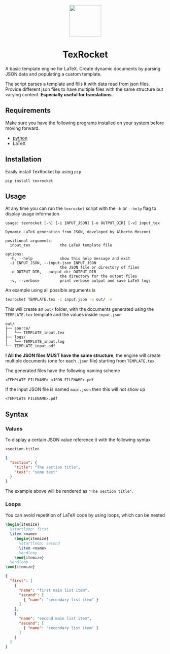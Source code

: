 <p align="center"><img src="https://raw.githubusercontent.com/albertomosconi/texrocket/main/assets/rocket.svg" width="100"></p>
<h1 align="center">TexRocket</h1>

A basic template engine for LaTeX. Create dynamic documents by parsing JSON data and populating a custom template.

The script parses a template and fills it with data read from json files. Provide different json files to have multiple files with the same structure but varying content. **Especially useful for translations**.

## Requirements
Make sure you have the following programs installed on your system before moving forward.
- [python](https://www.python.org/ "python.org")
- LaTeX

## Installation

Easily install TexRocket by using `pip`
```shell
pip install texrocket
```

## Usage
At any time you can run the `texrocket` script with the `-h` or `--help` flag to display usage information
```
usage: texrocket [-h] [-i INPUT_JSON] [-o OUTPUT_DIR] [-v] input_tex

Dynamic LaTeX generation from JSON, developed by Alberto Mosconi

positional arguments:
  input_tex             the LaTeX template file

options:
  -h, --help            show this help message and exit
  -i INPUT_JSON, --input-json INPUT_JSON
                        the JSON file or directory of files
  -o OUTPUT_DIR, --output-dir OUTPUT_DIR
                        the directory for the output files
  -v, --verbose         print verbose output and save LaTeX logs
```

An example using all possible arguments is
```bash
texrocket TEMPLATE.tex -i input.json -o out/ -v
```
This will create an `out/` folder, with the documents generated using the `TEMPLATE.tex` template and the values inside `input.json` 
```
out/
├── source/
│   └── TEMPLATE_input.tex
├── logs/
│   └── TEMPLATE_input.log
└── TEMPLATE_input.pdf
```
**! All the JSON files MUST have the same structure**, the engine will create multiple documents (one for each `.json` file) starting from `TEMPLATE.tex`.

The generated files have the following naming scheme
```
<TEMPLATE FILENAME>_<JSON FILENAME>.pdf
```
If the input JSON file is named `main.json` then this will not show up
```
<TEMPLATE FILENAME>.pdf
```

## Syntax

### Values

To display a certain JSON value reference it with the following syntax

```
<section.title>
```
```json
{
  "section": {
    "title": "The section title",
    "text": "some text"
  }
}
```
The example above will be rendered as `"The section title"`.

### Loops

You can avoid repetition of LaTeX code by using loops, which can be nested
```tex
\begin{itemize}
  %startloop: first
  \item <name>
    \begin{itemize}
      %startloop: second
      \item <name>
      %endloop
    \end{itemize}
  %endloop
\end{itemize}
```
```json
{
  "first": [
    {
      "name": "first main list item",
      "second": [
        { "name": "secondary list item" }
      ]
    },
    {
      "name": "second main list item",
      "second": [
        { "name": "secondary list item" }
      ]
    }
  ]
}
```
